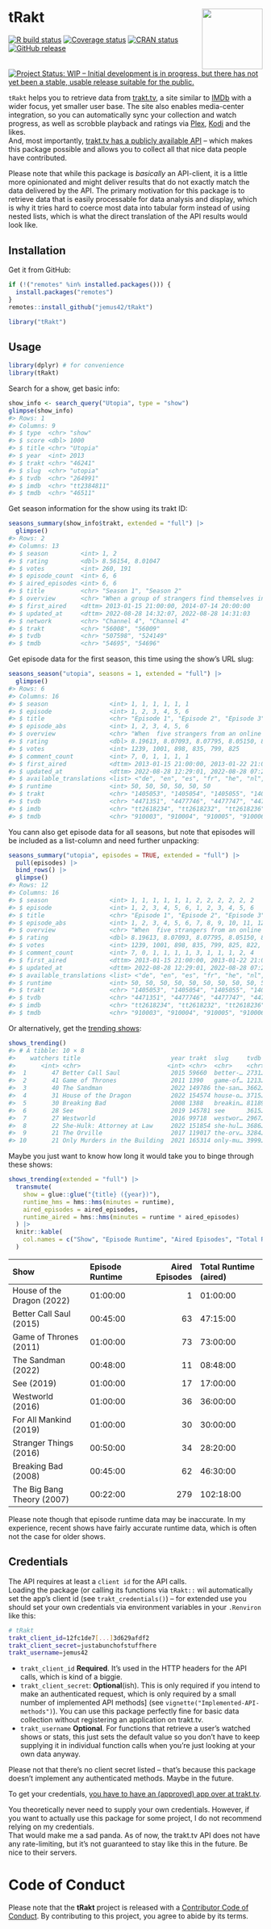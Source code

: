 
<!-- README.md is generated from README.Rmd. Please edit that file -->

# tRakt <img src="https://jemus42.github.io/tRakt/reference/figures/logo.png" align="right" height="120"/>

<!-- badges: start -->

[![R build
status](https://github.com/jemus42/tRakt/workflows/R-CMD-check/badge.svg)](https://github.com/jemus42/tRakt/actions)
[![Coverage
status](https://codecov.io/gh/jemus42/tRakt/branch/master/graph/badge.svg)](https://codecov.io/github/jemus42/tRakt?branch=master)
[![CRAN
status](https://www.r-pkg.org/badges/version/tRakt)](https://cran.r-project.org/package=tRakt)
[![GitHub
release](https://img.shields.io/github/release/jemus42/tRakt.svg?logo=GitHub)](https://github.com/jemus42/tRakt/releases)
[![Project Status: WIP – Initial development is in progress, but there
has not yet been a stable, usable release suitable for the
public.](https://www.repostatus.org/badges/latest/wip.svg)](https://www.repostatus.org/#wip)

<!-- badges: end -->

`tRakt` helps you to retrieve data from [trakt.tv](https://trakt.tv/), a
site similar to [IMDb](https://imdb.com) with a wider focus, yet smaller
user base. The site also enables media-center integration, so you can
automatically sync your collection and watch progress, as well as
scrobble playback and ratings via [Plex](https://www.plex.tv/),
[Kodi](https://kodi.tv/) and the likes.  
And, most importantly, [trakt.tv has a publicly available
API](https://trakt.docs.apiary.io) – which makes this package possible
and allows you to collect all that nice data people have contributed.

Please note that while this package is *basically* an API-client, it is
a little more opinionated and might deliver results that do not exactly
match the data delivered by the API. The primary motivation for this
package is to retrieve data that is easily processable for data analysis
and display, which is why it tries hard to coerce most data into tabular
form instead of using nested lists, which is what the direct translation
of the API results would look like.

## Installation

Get it from GitHub:

``` r
if (!("remotes" %in% installed.packages())) {
  install.packages("remotes")
}
remotes::install_github("jemus42/tRakt")

library("tRakt")
```

## Usage

``` r
library(dplyr) # for convenience
library(tRakt)
```

Search for a show, get basic info:

``` r
show_info <- search_query("Utopia", type = "show")
glimpse(show_info)
#> Rows: 1
#> Columns: 9
#> $ type  <chr> "show"
#> $ score <dbl> 1000
#> $ title <chr> "Utopia"
#> $ year  <int> 2013
#> $ trakt <chr> "46241"
#> $ slug  <chr> "utopia"
#> $ tvdb  <chr> "264991"
#> $ imdb  <chr> "tt2384811"
#> $ tmdb  <chr> "46511"
```

Get season information for the show using its trakt ID:

``` r
seasons_summary(show_info$trakt, extended = "full") |>
  glimpse()
#> Rows: 2
#> Columns: 13
#> $ season         <int> 1, 2
#> $ rating         <dbl> 8.56154, 8.01047
#> $ votes          <int> 260, 191
#> $ episode_count  <int> 6, 6
#> $ aired_episodes <int> 6, 6
#> $ title          <chr> "Season 1", "Season 2"
#> $ overview       <chr> "When a group of strangers find themselves in possessio…
#> $ first_aired    <dttm> 2013-01-15 21:00:00, 2014-07-14 20:00:00
#> $ updated_at     <dttm> 2022-08-28 14:32:07, 2022-08-28 14:31:03
#> $ network        <chr> "Channel 4", "Channel 4"
#> $ trakt          <chr> "56008", "56009"
#> $ tvdb           <chr> "507598", "524149"
#> $ tmdb           <chr> "54695", "54696"
```

Get episode data for the first season, this time using the show’s URL
slug:

``` r
seasons_season("utopia", seasons = 1, extended = "full") |>
  glimpse()
#> Rows: 6
#> Columns: 16
#> $ season                 <int> 1, 1, 1, 1, 1, 1
#> $ episode                <int> 1, 2, 3, 4, 5, 6
#> $ title                  <chr> "Episode 1", "Episode 2", "Episode 3", "Episode…
#> $ episode_abs            <int> 1, 2, 3, 4, 5, 6
#> $ overview               <chr> "When  five strangers from an online comic book…
#> $ rating                 <dbl> 8.19613, 8.07093, 8.07795, 8.05150, 8.21902, 8.…
#> $ votes                  <int> 1239, 1001, 898, 835, 799, 825
#> $ comment_count          <int> 7, 0, 1, 1, 1, 1
#> $ first_aired            <dttm> 2013-01-15 21:00:00, 2013-01-22 21:00:00, 2013-…
#> $ updated_at             <dttm> 2022-08-28 12:29:01, 2022-08-28 07:29:46, 2022-…
#> $ available_translations <list> <"de", "en", "es", "fr", "he", "nl", "pl", "ru"…
#> $ runtime                <int> 50, 50, 50, 50, 50, 50
#> $ trakt                  <chr> "1405053", "1405054", "1405055", "1405056", "14…
#> $ tvdb                   <chr> "4471351", "4477746", "4477747", "4477748", "44…
#> $ imdb                   <chr> "tt2618234", "tt2618232", "tt2618236", "tt2618…
#> $ tmdb                   <chr> "910003", "910004", "910005", "910006", "91000…
```

You cann also get episode data for all seasons, but note that episodes
will be included as a list-column and need further unpacking:

``` r
seasons_summary("utopia", episodes = TRUE, extended = "full") |>
  pull(episodes) |>
  bind_rows() |>
  glimpse()
#> Rows: 12
#> Columns: 16
#> $ season                 <int> 1, 1, 1, 1, 1, 1, 2, 2, 2, 2, 2, 2
#> $ episode                <int> 1, 2, 3, 4, 5, 6, 1, 2, 3, 4, 5, 6
#> $ title                  <chr> "Episode 1", "Episode 2", "Episode 3", "Episode…
#> $ episode_abs            <int> 1, 2, 3, 4, 5, 6, 7, 8, 9, 10, 11, 12
#> $ overview               <chr> "When  five strangers from an online comic book…
#> $ rating                 <dbl> 8.19613, 8.07093, 8.07795, 8.05150, 8.21902, 8.…
#> $ votes                  <int> 1239, 1001, 898, 835, 799, 825, 822, 723, 692, …
#> $ comment_count          <int> 7, 0, 1, 1, 1, 1, 3, 1, 1, 1, 2, 4
#> $ first_aired            <dttm> 2013-01-15 21:00:00, 2013-01-22 21:00:00, 2013-…
#> $ updated_at             <dttm> 2022-08-28 12:29:01, 2022-08-28 07:29:46, 2022-…
#> $ available_translations <list> <"de", "en", "es", "fr", "he", "nl", "pl", "ru"…
#> $ runtime                <int> 50, 50, 50, 50, 50, 50, 50, 50, 50, 50, 50, 50
#> $ trakt                  <chr> "1405053", "1405054", "1405055", "1405056", "14…
#> $ tvdb                   <chr> "4471351", "4477746", "4477747", "4477748", "4…
#> $ imdb                   <chr> "tt2618234", "tt2618232", "tt2618236", "tt2618…
#> $ tmdb                   <chr> "910003", "910004", "910005", "910006", "91000…
```

Or alternatively, get the [trending
shows](https://trakt.tv/shows/trending):

``` r
shows_trending()
#> # A tibble: 10 × 8
#>    watchers title                         year trakt  slug     tvdb  imdb  tmdb 
#>       <int> <chr>                        <int> <chr>  <chr>    <chr> <chr> <chr>
#>  1       47 Better Call Saul              2015 59660  better-… 2731… tt30… 60059
#>  2       41 Game of Thrones               2011 1390   game-of… 1213… tt09… 1399 
#>  3       40 The Sandman                   2022 149786 the-san… 3662… tt17… 90802
#>  4       31 House of the Dragon           2022 154574 house-o… 3715… tt11… 94997
#>  5       30 Breaking Bad                  2008 1388   breakin… 81189 tt09… 1396 
#>  6       28 See                           2019 145781 see      3615… tt79… 80752
#>  7       27 Westworld                     2016 99718  westwor… 2967… tt04… 63247
#>  8       22 She-Hulk: Attorney at Law     2022 151854 she-hul… 3686… tt10… 92783
#>  9       21 The Orville                   2017 119017 the-orv… 3284… tt56… 71738
#> 10       21 Only Murders in the Building  2021 165314 only-mu… 3999… tt12… 1071…
```

Maybe you just want to know how long it would take you to binge through
these shows:

``` r
shows_trending(extended = "full") |>
  transmute(
    show = glue::glue("{title} ({year})"),
    runtime_hms = hms::hms(minutes = runtime),
    aired_episodes = aired_episodes,
    runtime_aired = hms::hms(minutes = runtime * aired_episodes)
  ) |>
  knitr::kable(
    col.names = c("Show", "Episode Runtime", "Aired Episodes", "Total Runtime (aired)")
  )
```

| Show                       | Episode Runtime | Aired Episodes | Total Runtime (aired) |
|:---------------------------|:----------------|---------------:|:----------------------|
| House of the Dragon (2022) | 01:00:00        |              1 | 01:00:00              |
| Better Call Saul (2015)    | 00:45:00        |             63 | 47:15:00              |
| Game of Thrones (2011)     | 01:00:00        |             73 | 73:00:00              |
| The Sandman (2022)         | 00:48:00        |             11 | 08:48:00              |
| See (2019)                 | 01:00:00        |             17 | 17:00:00              |
| Westworld (2016)           | 01:00:00        |             36 | 36:00:00              |
| For All Mankind (2019)     | 01:00:00        |             30 | 30:00:00              |
| Stranger Things (2016)     | 00:50:00        |             34 | 28:20:00              |
| Breaking Bad (2008)        | 00:45:00        |             62 | 46:30:00              |
| The Big Bang Theory (2007) | 00:22:00        |            279 | 102:18:00             |

Please note though that episode runtime data may be inaccurate. In my
experience, recent shows have fairly accurate runtime data, which is
often not the case for older shows.

## Credentials

The API requires at least a `client id` for the API calls.  
Loading the package (or calling its functions via `tRakt::` wil
automatically set the app’s client id (see `trakt_credentials()`) – for
extended use you should set your own credentials via environment
variables in your `.Renviron` like this:

``` sh
# tRakt
trakt_client_id=12fc1de7[...]3d629afdf2
trakt_client_secret=justabunchofstuffhere
trakt_username=jemus42
```

- `trakt_client_id` **Required**. It’s used in the HTTP headers for the
  API calls, which is kind of a biggie.
- `trakt_client_secret`: **Optional**(ish). This is only required if you
  intend to make an authenticated request, which is only required by a
  small number of implemented API methods\] (see
  `vignette("Implemented-API-methods")`). You can use this package
  perfectly fine for basic data collection without registering an
  application on trakt.tv.
- `trakt_username` **Optional**. For functions that retrieve a user’s
  watched shows or stats, this just sets the default value so you don’t
  have to keep supplying it in individual function calls when you’re
  just looking at your own data anyway.

Please not that there’s no client secret listed – that’s because this
package doesn’t implement any authenticated methods. Maybe in the
future.

To get your credentials, [you have to have an (approved) app over at
trakt.tv](http://trakt.tv/oauth/applications).

You theoretically never need to supply your own credentials. However, if
you want to actually use this package for some project, I do not
recommend relying on my credentials.  
That would make me a sad panda. As of now, the trakt.tv API does not
have any rate-limiting, but it’s not guaranteed to stay like this in the
future. Be nice to their servers.

# Code of Conduct

Please note that the **tRakt** project is released with a [Contributor
Code of Conduct](.github/CODE_OF_CONDUCT.md). By contributing to this
project, you agree to abide by its terms.

